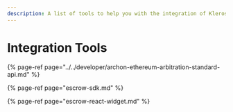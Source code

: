 ```yaml
---
description: A list of tools to help you with the integration of Kleros products
---
```


# Integration Tools

{% page-ref page="../../developer/archon-ethereum-arbitration-standard-api.md" %}

{% page-ref page="escrow-sdk.md" %}

{% page-ref page="escrow-react-widget.md" %}



